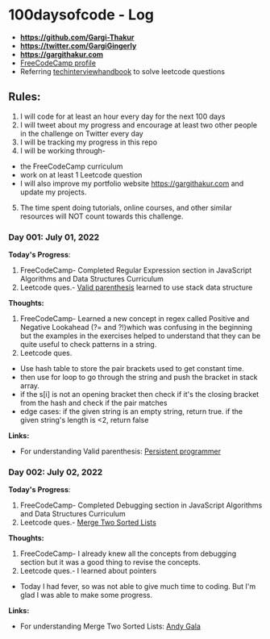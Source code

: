 # 100daysofcode - Log

- **https://github.com/Gargi-Thakur**
- **https://twitter.com/GargiGingerly**
- **https://gargithakur.com**
- [FreeCodeCamp profile](https://www.freecodecamp.org/gargi_thakur)
- Referring [techinterviewhandbook](https://www.techinterviewhandbook.org/grind75?weeks=14&hours=14) to solve leetcode questions 

## Rules:
1. I will code for at least an hour every day for the next 100 days
2. I will tweet about my progress and encourage at least two other people in the challenge on Twitter every day 
3. I will be tracking my progress in this repo
4. I will be working through- 
  - the FreeCodeCamp curriculum 
  - work on at least 1 Leetcode question 
  - I will also improve my portfolio website https://gargithakur.com and update my projects.
5. The time spent doing tutorials, online courses, and other similar resources will NOT count towards this challenge.

### Day 001: July 01, 2022 
**Today's Progress**: 
1. FreeCodeCamp- Completed Regular Expression section in JavaScript Algorithms and Data Structures Curriculum
2. Leetcode ques.- [Valid parenthesis](https://leetcode.com/problems/valid-parentheses/) learned to use stack data structure

**Thoughts:**
1. FreeCodeCamp- Learned a new concept in regex called Positive and Negative Lookahead (?= and ?!)which was confusing in the beginning but the examples in the exercises helped to understand that they can be quite useful to check patterns in a string.
2. Leetcode ques.
- Use hash table to store the pair brackets used to get constant time. 
- then use for loop to go through the string and push the bracket in stack array.
- if the s[i] is not an opening bracket then check if it's the closing bracket from the hash and check if the pair matches
- edge cases: if the given string is an empty string, return true. if the given string's length is <2, return false

**Links:**
- For understanding Valid parenthesis: [Persistent programmer](https://www.youtube.com/watch?v=zZ4nrY0uWeA)

### Day 002: July 02, 2022
**Today's Progress**: 
1. FreeCodeCamp- Completed Debugging section in JavaScript Algorithms and Data Structures Curriculum
2. Leetcode ques.- [Merge Two Sorted Lists](https://leetcode.com/problems/merge-two-sorted-lists/)

**Thoughts:**
1. FreeCodeCamp- I already knew all the concepts from debugging section but it was a good thing to revise the concepts.
2. Leetcode ques.- I learned about pointers
- Today I had fever, so was not able to give much time to coding. But I'm glad I was able to make some progress.

**Links:**
- For understanding Merge Two Sorted Lists: [Andy Gala](https://www.youtube.com/watch?v=IHY6qcVq9Wo)
